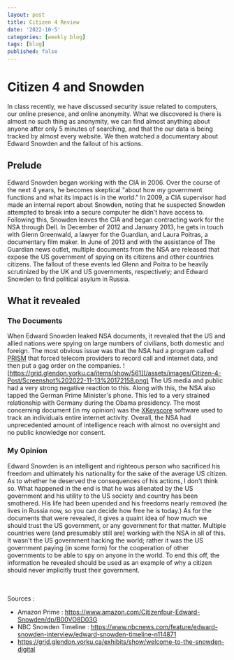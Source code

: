 ```yaml
---
layout: post
title: Citizen 4 Review
date: '2022-10-5'
categories: [weekly blog]
tags: [blog]
published: false
---
```


# Citizen 4 and Snowden

In class recently, we have discussed security issue related to computers, our online presence, and online anonymity. What we discovered is there is almost no such thing as anonymity, we can find almost anything about anyone after only 5 minutes of searching, and that the our data is being tracked by almost every website. We then watched a documentary about Edward Snowden and the fallout of his actions.

## Prelude

Edward Snowden began working with the CIA in 2006. Over the course of the next 4 years, he becomes skeptical "about how my government functions and what its impact is in the world." In 2009, a CIA supervisor had made an internal report about Snowden, noting that he suspected Snowden attempted to break into a secure computer he didn't have access to. Following this, Snowden leaves the CIA and began contracting work for the NSA through Dell. In December of 2012 and January 2013, he gets in touch with Glenn Greenwald, a lawyer for the Guardian, and Laura Poitras, a documentary film maker. In June of 2013 and with the assistance of The Guardian news outlet, multiple documents from the NSA are released that expose the US government of spying on its citizens and other countries citizens. The fallout of these events led Glenn and Poitra to be heavily scrutinized by the UK and US governments, respectively; and Edward Snowden to find political asylum in 
Russia.

## What it revealed

### **The Documents**
When Edward Snowden leaked NSA documents, it revealed that the US and allied nations were spying on large numbers of civilians, both domestic and foreign. The most obvious issue was that the NSA had a program called [PRISM](https://grid.glendon.yorku.ca/search?query=prism&query_type=keyword&record_types%5B%5D=Item&record_types%5B%5D=File&record_types%5B%5D=Collection&record_types%5B%5D=Exhibit&record_types%5B%5D=ExhibitPage&record_types%5B%5D=SimplePagesPage&submit_search=Search) that forced telecom providers to record call and internet data, and then put a gag order on the companies. ![https://grid.glendon.yorku.ca/items/show/561](/assets/images/Citizen-4-Post/Screenshot%202022-11-13%20172158.png) The US media and public had a very strong negative reaction to this. Along with this, the NSA also tapped the German Prime Minister's phone. This led to a very strained relationship with Germany during the Obama presidency. The most concerning document (in my opinion) was the [XKeyscore](https://grid.glendon.yorku.ca/items/show/52) software used to track an individuals entire internet activity. Overall, the NSA had unprecedented amount of intelligence reach with almost no oversight and no public knowledge nor consent.

### My Opinion

Edward Snowden is an intelligent and righteous person who sacrificed his freedom and ultimately his nationality for the sake of the average US citizen. As to whether he deserved the consequences of his actions, I don't think so. What happened in the end is that he was alienated by the US government and his utility to the US society and country has been smothered. His life had been upended and his freedoms nearly removed (he lives in Russia now, so you can decide how free he is today.) As for the documents that were revealed, it gives a quaint idea of how much we should trust the US government, or any government for that matter. Multiple countries were (and presumably still are) working with the NSA in all of this. It wasn't the US government hacking the world; rather it was the US government paying (in some form) for the cooperation of other governments to be able to spy on anyone in the world. To end this off, the information he revealed should be used as an example of why a citizen should never implicitly trust their government.




<br><br>
Sources :
* Amazon Prime : https://www.amazon.com/Citizenfour-Edward-Snowden/dp/B00VO8D03G
* NBC Snowden Timeline : https://www.nbcnews.com/feature/edward-snowden-interview/edward-snowden-timeline-n114871
* https://grid.glendon.yorku.ca/exhibits/show/welcome-to-the-snowden-digital
